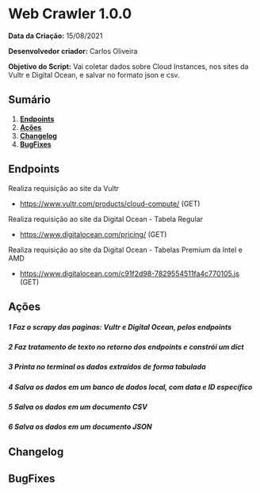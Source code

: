 # Web Crawler 1.0.0

**Data da Criação:**
15/08/2021

**Desenvolvedor criador:**
Carlos Oliveira

**Objetivo do Script:**
Vai coletar dados sobre Cloud Instances, nos sites da Vultr e Digital Ocean, e salvar no formato json e csv.

## Sumário

1. **[Endpoints](#Endpoints)** 
2. **[Ações](#Ações)** 
3. **[Changelog](#Changelog)**
4. **[BugFixes](#BugFixes)**

## Endpoints
Realiza requisição ao site da Vultr
* https://www.vultr.com/products/cloud-compute/ (GET)

Realiza requisição ao site da Digital Ocean - Tabela Regular
* https://www.digitalocean.com/pricing/ (GET)

Realiza requisição ao site da Digital Ocean - Tabelas Premium da Intel e AMD
* https://www.digitalocean.com/c91f2d98-7829554511fa4c770105.js (GET)

## Ações
##### 1 Faz o scrapy das paginas: Vultr e Digital Ocean, pelos endpoints
##### 2 Faz tratamento de texto no retorno dos endpoints e constrói um dict
##### 3 Printa no terminal os dados extraídos de forma tabulada
##### 4 Salva os dados em um banco de dados local, com data e ID específico
##### 5 Salva os dados em um documento CSV
##### 6 Salva os dados em um documento JSON

## Changelog

## BugFixes
